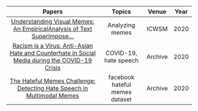 | Papers|Topics|Venue|Year|
|:-:|:-:|:-:|:-:|
|[Understanding Visual Memes: An EmpiricalAnalysis of Text Superimpose…](https://ojs.aaai.org/index.php/ICWSM/article/view/7287/7141)|Analyzing memes|ICWSM|2020|
|[Racism is a Virus: Anti-Asian Hate and Counterhate in Social Media during the COVID-19 Crisis](https://arxiv.org/pdf/2005.12423.pdf)|COVID-19, hate speech|Archive|2020|
|[The Hateful Memes Challenge: Detecting Hate Speech in Multimodal Memes](https://arxiv.org/pdf/2005.04790.pdf)|facebook hateful memes dataset|Archive|2020|
